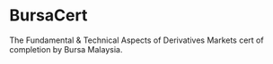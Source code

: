 # BursaCert
The Fundamental &amp; Technical Aspects of Derivatives Markets cert of completion by Bursa Malaysia.

